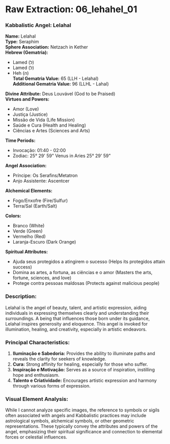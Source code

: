 # Raw Extraction: 06_lehahel_01

### Kabbalistic Angel: Lelahal

**Name:** Lelahal  
**Type:** Seraphim  
**Sphere Association:** Netzach in Kether  
**Hebrew (Gematria):** 
- Lamed (ל) 
- Lamed (ל) 
- Heh (ה)  
**Total Gematria Value:** 65 (LLH - Lelahal)  
**Additional Gematria Value:** 96 (LLHL - Lahal)

**Divine Attribute:** Deus Louvável (God to be Praised)  
**Virtues and Powers:** 
- Amor (Love)
- Justiça (Justice)
- Missão de Vida (Life Mission)
- Saúde e Cura (Health and Healing)
- Ciências e Artes (Sciences and Arts)

**Time Periods:** 
- Invocação: 01:40 - 02:00  
- Zodiac: 25° 29' 59" Venus in Aries 25° 29' 59"

**Angel Association:** 
- Príncipe: Os Serafins/Metatron  
- Anjo Assistente: Ascentcer

**Alchemical Elements:** 
- Fogo/Enxofre (Fire/Sulfur)
- Terra/Sal (Earth/Salt)

**Colors:** 
- Branco (White)
- Verde (Green)
- Vermelho (Red)
- Laranja-Escuro (Dark Orange)

**Spiritual Attributes:** 
- Ajuda seus protegidos a atingirem o sucesso (Helps its protegidos attain success)
- Domina as artes, a fortuna, as ciências e o amor (Masters the arts, fortune, sciences, and love)
- Protege contra pessoas maldosas (Protects against malicious people)

### Description:
Lelahal is the angel of beauty, talent, and artistic expression, aiding individuals in expressing themselves clearly and understanding their surroundings. A being that influences those born under its guidance, Lelahal inspires generosity and eloquence. This angel is invoked for illumination, healing, and creativity, especially in artistic endeavors.

### Principal Characteristics:
1. **Iluminação e Sabedoria:** Provides the ability to illuminate paths and reveals the clarity for seekers of knowledge.
2. **Cura:** Strong affinity for healing, especially for those who suffer.
3. **Inspiração e Motivação:** Serves as a source of inspiration, instilling hope and enthusiasm.
4. **Talento e Criatividade:** Encourages artistic expression and harmony through various forms of expression.

### Visual Element Analysis:
While I cannot analyze specific images, the reference to symbols or sigils often associated with angels and Kabbalistic practices may include astrological symbols, alchemical symbols, or other geometric representations. These typically convey the attributes and powers of the angel, emphasizing their spiritual significance and connection to elemental forces or celestial influences.